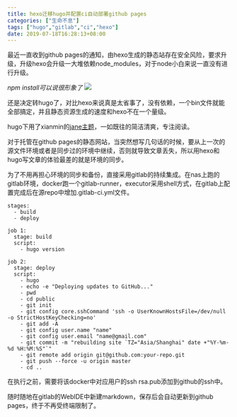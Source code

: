 ```yaml
---
title: hexo迁移hugo并配置ci自动部署github pages
categories: ["生命不息"]
tags: ["hugo","gitlab","ci","hexo"]
date: 2019-07-18T16:28:13+08:00
---
```



最近一直收到github pages的通知，由hexo生成的静态站存在安全风险，要求升级，升级hexo会升级一大堆依赖node_modules，对于node小白来说一直没有进行升级。

*npm install可以说很形象了*
![](https://raw.githubusercontent.com/yongman/i/img/picgo/output.gif)

还是决定转hugo了，对比hexo来说真是太省事了，没有依赖，一个bin文件就能全部搞定，并且静态资源生成的速度和hexo不在一个量级。

hugo下用了xianmin的[jane主题](https://github.com/xianmin/hugo-theme-jane)，一如既往的简洁清爽，专注阅读。

对于托管在github pages的静态网站，当突然想写几句话的时候，要从上一次的源文件环境或者是同步过的环境中继续，否则就导致文章丢失，所以用hexo和hugo写文章的体验最差的就是环境的同步。

为了不用再担心环境的同步和备份，直接采用gitlab的持续集成。在nas上跑的gitlab环境，docker跑一个gitlab-runner，executor采用shell方式，在gitlab上配置完成后在源repo中增加.gitlab-ci.yml文件。

```
stages:
  - build
  - deploy

job 1:
  stage: build
  script:
    - hugo version

job 2:
  stage: deploy
  script:
    - hugo
    - echo -e "Deploying updates to GitHub..."
    - pwd
    - cd public
    - git init
    - git config core.sshCommand 'ssh -o UserKnownHostsFile=/dev/null -o StrictHostKeyChecking=no' 
    - git add -A
    - git config user.name "name"
    - git config user.email "name@gmail.com"
    - git commit -m "rebuilding site `TZ="Asia/Shanghai" date +"%Y-%m-%d %H:%M:%S"`"
    - git remote add origin git@github.com:your-repo.git
    - git push --force -u origin master
    - cd ..
```
在执行之前，需要将该docker中对应用户的ssh rsa.pub添加到github的ssh中。

随时随地在gitlab的WebIDE中新建markdown，保存后会自动更新到github pages，终于不再受终端限制了。
